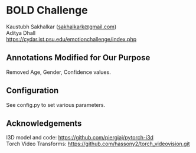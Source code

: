 # BOLD Challenge
Kaustubh Sakhalkar (sakhalkark@gmail.com)  
Aditya Dhall  
https://cydar.ist.psu.edu/emotionchallenge/index.php

## Annotations Modified for Our Purpose
Removed Age, Gender, Confidence values.

## Configuration
See config.py to set various parameters.

## Acknowledgements
I3D model and code: https://github.com/piergiaj/pytorch-i3d  
Torch Video Transforms: https://github.com/hassony2/torch_videovision.git